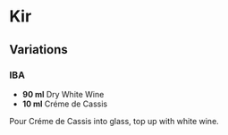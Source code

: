 # Kir

## Variations

### IBA

* **90 ml** Dry White Wine
* **10 ml** Créme de Cassis

Pour Créme de Cassis into glass, top up with white wine.
